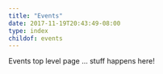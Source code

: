 ```yaml
---
title: "Events"
date: 2017-11-19T20:43:49-08:00
type: index
childof: events
---
```


Events top level page ... stuff happens here!
